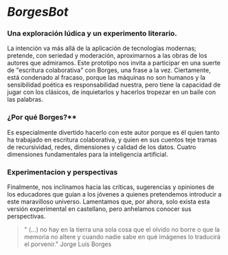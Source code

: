 
# *BorgesBot*
### Una exploración lúdica y un experimento literario.
La intención va más allá de la aplicación de tecnologías modernas; pretende, con seriedad y moderación, aproximarnos a las obras de los autores que admiramos.
Este prototipo nos invita a participar en una suerte de "escritura colaborativa" con Borges, una frase a la vez.
Ciertamente, está condenado al fracaso, porque las máquinas no son humanos y la sensibilidad poética es responsabilidad nuestra, pero tiene la capacidad de jugar con los clásicos, de inquietarlos y hacerlos tropezar en un baile con las palabras.
### ¿Por qué Borges?**
Es especialmente divertido hacerlo con este autor porque es él quien tanto ha trabajado en escritura colaborativa, y quien en sus cuentos teje tramas de recursividad, redes, dimensiones y calidad de los datos. Cuatro dimensiones fundamentales para la inteligencia artificial.
### Experimentacion y perspectivas
Finalmente, nos inclinamos hacia las críticas, sugerencias y opiniones de los educadores que guían a los jóvenes a quienes pretendemos introducir a este maravilloso universo. Lamentamos que, por ahora, solo exista esta versión experimental en castellano, pero anhelamos conocer sus perspectivas.

>" (...) no hay en la tierra una sola cosa que el olvido no borre o que la memoria no altere y cuando nadie sabe en qué imágenes lo traducirá el porvenir." Jorge Luis Borges

